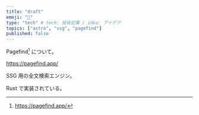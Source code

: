 ```yaml
---
title: "draft"
emoji: "💨"
type: "tech" # tech: 技術記事 / idea: アイデア
topics: ["astro", "ssg", "pagefind"]
published: false
---
```

Pagefind[^1] について。

https://pagefind.app/

SSG 用の全文検索エンジン。

Rust で実装されている。

[^1]: https://pagefind.app/
